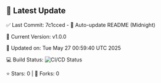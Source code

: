 ## 🚀 Latest Update

✅ Last Commit: 7c1cced - 🤖 Auto-update README (Midnight)

🌟 Current Version: v1.0.0

📅 Updated on: Tue May 27 00:59:40 UTC 2025

💻 Build Status: ![CI/CD Status](https://github.com/SaiAryan1784/wedding_frontend/actions/workflows/update-readme.yml/badge.svg)

⭐️ Stars: 0 | 🍴 Forks: 0
